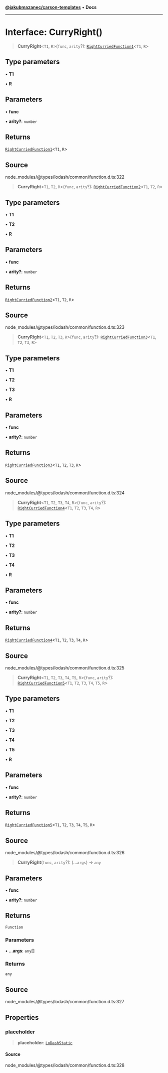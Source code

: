 [**@jakubmazanec/carson-templates**](../../../README.md) • **Docs**

---

# Interface: CurryRight()

> **CurryRight**\<`T1`, `R`\>(`func`, `arity`?):
> [`RightCurriedFunction1`](RightCurriedFunction1.md)\<`T1`, `R`\>

## Type parameters

• **T1**

• **R**

## Parameters

• **func**

• **arity?**: `number`

## Returns

[`RightCurriedFunction1`](RightCurriedFunction1.md)\<`T1`, `R`\>

## Source

node_modules/@types/lodash/common/function.d.ts:322

> **CurryRight**\<`T1`, `T2`, `R`\>(`func`, `arity`?):
> [`RightCurriedFunction2`](RightCurriedFunction2.md)\<`T1`, `T2`, `R`\>

## Type parameters

• **T1**

• **T2**

• **R**

## Parameters

• **func**

• **arity?**: `number`

## Returns

[`RightCurriedFunction2`](RightCurriedFunction2.md)\<`T1`, `T2`, `R`\>

## Source

node_modules/@types/lodash/common/function.d.ts:323

> **CurryRight**\<`T1`, `T2`, `T3`, `R`\>(`func`, `arity`?):
> [`RightCurriedFunction3`](RightCurriedFunction3.md)\<`T1`, `T2`, `T3`, `R`\>

## Type parameters

• **T1**

• **T2**

• **T3**

• **R**

## Parameters

• **func**

• **arity?**: `number`

## Returns

[`RightCurriedFunction3`](RightCurriedFunction3.md)\<`T1`, `T2`, `T3`, `R`\>

## Source

node_modules/@types/lodash/common/function.d.ts:324

> **CurryRight**\<`T1`, `T2`, `T3`, `T4`, `R`\>(`func`, `arity`?):
> [`RightCurriedFunction4`](RightCurriedFunction4.md)\<`T1`, `T2`, `T3`, `T4`, `R`\>

## Type parameters

• **T1**

• **T2**

• **T3**

• **T4**

• **R**

## Parameters

• **func**

• **arity?**: `number`

## Returns

[`RightCurriedFunction4`](RightCurriedFunction4.md)\<`T1`, `T2`, `T3`, `T4`, `R`\>

## Source

node_modules/@types/lodash/common/function.d.ts:325

> **CurryRight**\<`T1`, `T2`, `T3`, `T4`, `T5`, `R`\>(`func`, `arity`?):
> [`RightCurriedFunction5`](RightCurriedFunction5.md)\<`T1`, `T2`, `T3`, `T4`, `T5`, `R`\>

## Type parameters

• **T1**

• **T2**

• **T3**

• **T4**

• **T5**

• **R**

## Parameters

• **func**

• **arity?**: `number`

## Returns

[`RightCurriedFunction5`](RightCurriedFunction5.md)\<`T1`, `T2`, `T3`, `T4`, `T5`, `R`\>

## Source

node_modules/@types/lodash/common/function.d.ts:326

> **CurryRight**(`func`, `arity`?): (...`args`) => `any`

## Parameters

• **func**

• **arity?**: `number`

## Returns

`Function`

### Parameters

• ...**args**: `any`[]

### Returns

`any`

## Source

node_modules/@types/lodash/common/function.d.ts:327

## Properties

### placeholder

> **placeholder**: [`LoDashStatic`](LoDashStatic.md)

#### Source

node_modules/@types/lodash/common/function.d.ts:328
